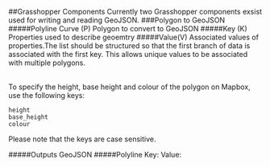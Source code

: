 ##Grasshopper Components
Currently two Grasshopper components exsist used for writing and reading GeoJSON. 
###Polygon to GeoJSON 
#####Polyline Curve (P)
Polygon to convert to GeoJSON 
#####Key (K)
Properties used to describe geoemtry
#####Value(V)
Associated values of properties.The list should be structured so that the first branch of data is associated with the first key. This allows unique values to be associated with multiple polygons.





<br>
To specify the height, base height and colour of the polygon on Mapbox, use the following keys:

    height
    base_height
    colour 
    
Please note that the keys are case sensitive.

#####Outputs
GeoJSON
#####Polyline
Key:
Value:



